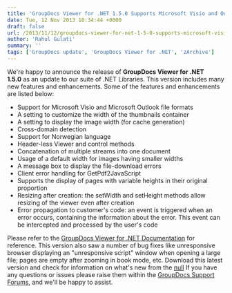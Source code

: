 ```yaml
---
title: 'GroupDocs Viewer for .NET 1.5.0 Supports Microsoft Visio and Outlook Files'
date: Tue, 12 Nov 2013 10:34:44 +0000
draft: false
url: /2013/11/12/groupdocs-viewer-for-net-1-5-0-supports-microsoft-visio-and-outlook-files/
author: 'Rahul Gulati'
summary: ''
tags: ['GroupDocs update', 'GroupDocs Viewer for .NET', 'zArchive']
---
```


We're happy to announce the release of **GroupDocs Viewer for .NET 1.5.0** as an update to our suite of .NET Libraries. This version includes many new features and enhancements. Some of the features and enhancements are listed below:

*   Support for Microsoft Visio and Microsoft Outlook file formats
*   A setting to customize the width of the thumbnails container
*   A setting to display the image width (for cache generation)
*   Cross-domain detection
*   Support for Norwegian language
*   Header-less Viewer and control methods
*   Concatenation of multiple streams into one document
*   Usage of a default width for images having smaller widths
*   A message box to display the file-download errors
*   Client error handling for GetPdf2JavaScript
*   Supports the display of pages with variable heights in their original proportion
*   Resizing after creation: the setWidth and setHeight methods allow resizing of the viewer even after creation
*   Error propagation to customer's code: an event is triggered when an error occurs, containing the information about the error. This event can be intercepted and processed by the user's code

Please refer to the [GroupDocs Viewer for .NET Documentation](https://docs.groupdocs.com/viewer/net) for reference. This version also saw a number of bug fixes like unresponsive browser displaying an "unresponsive script" window when opening a large file; pages are empty after zooming in book mode, etc. Download this latest version and check for information on what's new from the [null](http://groupdocs.com/Community/files/8/.net-libraries/groupdocs_viewer_for_.net/default.aspx) If you have any questions or issues please raise them within the [GroupDocs Support Forums](http://groupdocs.com/Community/Forums/Default.aspx), and we'll be happy to assist.




